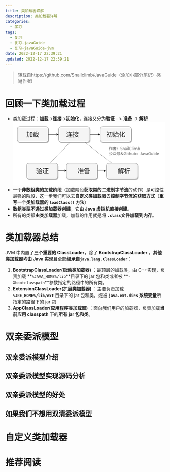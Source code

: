 ```yaml
---
title: 类加载器详解
description: 类加载器详解
categories:
  - 学习
tags:
  - 复习
  - 复习-javaGuide
  - 复习-javaGuide-jvm
date: 2022-12-17 22:39:21
updated: 2022-12-17 22:39:21
---
```


> 转载自https://github.com/Snailclimb/JavaGuide（添加小部分笔记）感谢作者!

# 回顾一下类加载过程

- 类加载过程：**加载**->**连接**->**初始化**，连接又分为**验证** - > **准备** -> **解析**
  ![image-20221217225702126](https://raw.githubusercontent.com/lwmfjc/lwmfjc.github.io.resource/main/img/image-20221217225702126.png)
- 一个**非数组类的加载阶段**（加载阶段**获取类的二进制字节流**的动作）是可控性最强的阶段，这一步我们可以去**自定义类加载器**去**控制字节流的获取方式**（**重写一个类加载器的 `loadClass()` 方法**）
- **数组类型不通过类加载器创建**，它**由 Java 虚拟机直接创建**。
- 所有的类都**由类加载器**加载，加载的作用就是将 **`.class`文件加载到内存**。

# 类加载器总结

JVM 中内置了**三个重要的 ClassLoader**，除了 **BootstrapClassLoader** ，**其他类加载器均由 Java 实现**且全部**继承自`java.lang.ClassLoader`**：

1. **BootstrapClassLoader(启动类加载器)** ：最顶层的加载类，由 C++实现，负责加载 **`%JAVA_HOME%/lib`**目录下的 jar 包和类或者被 **`-Xbootclasspath`**参数指定的路径中的所有类。
2. **ExtensionClassLoader(扩展类加载器)** ：主要负责加载 **`%JRE_HOME%/lib/ext`** 目录下的 jar 包和类，或被 **`java.ext.dirs` 系统变量**所指定的路径下的 jar 包
3. **AppClassLoader(应用程序类加载器)** ：面向我们用户的加载器，负责加载**当前应用 classpath** 下的**所有 jar 包和类**。

#  双亲委派模型

## 双亲委派模型介绍

## 双亲委派模型实现源码分析

## 双亲委派模型的好处

## 如果我们不想用双清委派模型

# 自定义类加载器

# 推荐阅读